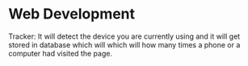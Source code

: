 # Web Development

Tracker: It will detect the device you are currently using and it will get stored in database which will
         which will how many times a phone or a computer had visited the page.
